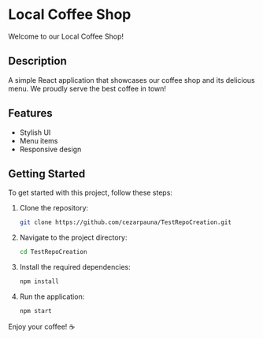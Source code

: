 # Local Coffee Shop

Welcome to our Local Coffee Shop!

## Description
A simple React application that showcases our coffee shop and its delicious menu.
We proudly serve the best coffee in town!

## Features
- Stylish UI
- Menu items
- Responsive design

## Getting Started
To get started with this project, follow these steps:

1. Clone the repository:
   ```bash
   git clone https://github.com/cezarpauna/TestRepoCreation.git
   ``` 
2. Navigate to the project directory:
   ```bash
   cd TestRepoCreation
   ```
3. Install the required dependencies:
   ```bash
   npm install
   ```
4. Run the application:
   ```bash
   npm start
   ```

Enjoy your coffee! ☕
